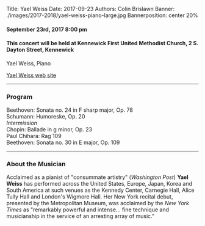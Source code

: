 Title: Yael Weiss
Date: 2017-09-23
Authors: Colin Brislawn
Banner: ./images/2017-2018/yael-weiss-piano-large.jpg
Bannerposition: center 20%

#### September 23rd, 2017 8:00 pm

#### This concert will be held at Kennewick First United Methodist Church, 2 S. Dayton Street, Kennewick

Yael Weiss, Piano

[Yael Weiss web site](http://www.yaelweiss.com/)

---

### Program

Beethoven: Sonata no. 24 in F sharp major, Op. 78 <br>
Schumann: Humoreske, Op. 20  <br>
*Intermission* <br>
Chopin: Ballade in g minor, Op. 23 <br>
Paul Chihara: Rag 109  <br>
Beethoven: Sonata no. 30 in E major, Op. 109

---

### About the Musician

Acclaimed as a pianist of "consummate artistry" (*Washington Post*) **Yael Weiss** has performed across the United States, Europe, Japan, Korea and South America at such venues as the Kennedy Center, Carnegie Hall, Alice Tully Hall and London's Wigmore Hall. Her New York recital debut, presented by the Metropolitan Museum, was acclaimed by the *New York Times* as "remarkably powerful and intense... fine technique and musicianship in the service of an arresting array of music."
